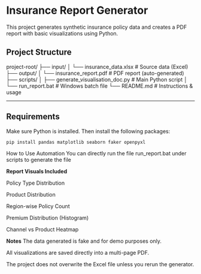 # Insurance Report Generator

This project generates synthetic insurance policy data and creates a PDF report with basic visualizations using Python.

## Project Structure

project-root/
├── input/
│   └── insurance_data.xlsx        # Source data (Excel)
├── output/
│   └── insurance_report.pdf       # PDF report (auto-generated)
├── scripts/
│   ├── generate_visualisation_doc.py  # Main Python script
│   └── run_report.bat             # Windows batch file
└── README.md                      # Instructions & usage


---

##  Requirements

Make sure Python is installed. Then install the following packages:

```bash
pip install pandas matplotlib seaborn faker openpyxl
```


How to Use
Automation
You can directly run the file run_report.bat under scripts to generate the file


**Report Visuals Included**

Policy Type Distribution

Product Distribution

Region-wise Policy Count

Premium Distribution (Histogram)

Channel vs Product Heatmap

 **Notes**
The data generated is fake and for demo purposes only.

All visualizations are saved directly into a multi-page PDF.

The project does not overwrite the Excel file unless you rerun the generator.

